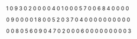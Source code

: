 1 0 9  3 0 2  0 0 0
0 4 0  1 0 0  0 5 7
0 0 6  8 4 0  0 0 0

0 9 0  0 0 0  1 8 0
0 5 2  0 3 7  0 4 0
0 0 0  0 0 0  0 0 0

0 0 8  0 5 6  0 9 0
4 7 0  2 0 0  0 6 0
0 0 0  0 0 0  0 0 3 